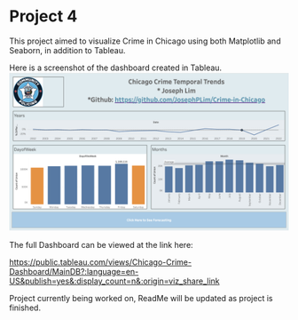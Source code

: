 # Project 4
 
This project aimed to visualize Crime in Chicago using both Matplotlib and Seaborn, in addition to Tableau.

Here is a screenshot of the dashboard created in Tableau. 
![image here](Dashboard-Screenshot.png)

The full Dashboard can be viewed at the link here:

https://public.tableau.com/views/Chicago-Crime-Dashboard/MainDB?:language=en-US&publish=yes&:display_count=n&:origin=viz_share_link

Project currently being worked on, ReadMe will be updated as project is finished.